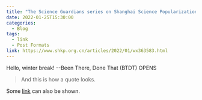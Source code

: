 ```yaml
---
title: "The Science Guardians series on Shanghai Science Popularization Network"
date: 2022-01-25T15:30:00
categories:
  - Blog
tags:
  - link
  - Post Formats
link: https://www.shkp.org.cn/articles/2022/01/wx363583.html
---
```

Hello, winter break! --Been There, Done That (BTDT) OPENS

> And this is how a quote looks.

Some [link](#) can also be shown.
